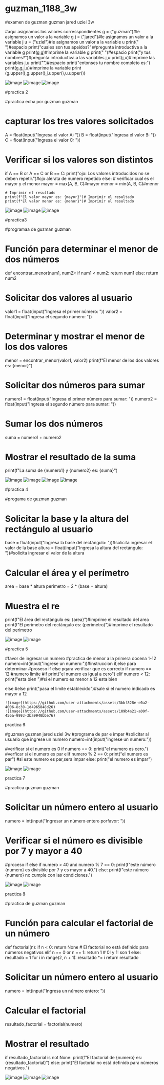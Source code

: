 # guzman_1188_3w
#examen de guzman guzman jared uziel 3w

#aqui asignamos los valores corresspondientes 
g = ("guzman")#le asignamos un valor a la variable g
j = ("jared")#le asignamos un valor a la variable j
u = ("uziel")#le asignamos un valor a la variable u
print(" ")#espacio
print("cuales son tus apeidos?")#pregunta introductiva a la variable g
print(g,g)#imprime la variable g 
print(" ")#espacio
print("y tus nombres?")#pregunta introductiva a las variables j,u
print(j,u)#imprime las variables j,u
print("")#espacio
print("entonses tu nombre completo es:")
print(g,g,j,u)#imprime la variable 
print (g.upper(),g.upper(),j.upper(),u.upper())

![image](https://github.com/user-attachments/assets/f15ddff5-0c84-47b7-855f-ad276c6da4e9)
![image](https://github.com/user-attachments/assets/a6b28b6d-1750-4519-b3b3-b8c6ea4d7458)
![image](https://github.com/user-attachments/assets/b40adaf7-3b7a-4102-a79e-37f6ded8674f)

#practica 2

#practica echa por guzman guzman
# capturar los tres valores solicitados
A = float(input("Ingresa el valor A: "))
B = float(input("Ingresa el valor B: "))
C = float(input("Ingresa el valor C: "))

# Verificar si los valores son distintos
if A == B or A == C or B == C:
    print("ojo: Los valores introducidos no se deben repetir.")#ojo alerata de numero repetido
else:
    # verificar cual es el mayor y el menor
    mayor = max(A, B, C)#mayor
    menor = min(A, B, C)#menor

    # Imprimir el resultado
    print(f"El valor mayor es: {mayor}")# Imprimir el resultado
    print(f"El valor menor es: {menor}")# Imprimir el resultado


![image](https://github.com/user-attachments/assets/8c1c8f1c-69db-41ac-aac8-5edb850f5702)
![image](https://github.com/user-attachments/assets/fba98407-5037-44c8-b14f-d63882fafbac)
![image](https://github.com/user-attachments/assets/f205d2f9-a803-4f78-86f2-5f959ff4c7f2)


#practica3


#programaa de guzman guzman
# Función para determinar el menor de dos números
def encontrar_menor(num1, num2):
    if num1 < num2:
        return num1
    else:
        return num2

# Solicitar dos valores al usuario
valor1 = float(input("Ingresa el primer número: "))
valor2 = float(input("Ingresa el segundo número: "))

# Determinar y mostrar el menor de los dos valores
menor = encontrar_menor(valor1, valor2)
print(f"El menor de los dos valores es: {menor}")

# Solicitar dos números para sumar
numero1 = float(input("Ingresa el primer número para sumar: "))
numero2 = float(input("Ingresa el segundo número para sumar: "))

# Sumar los dos números
suma = numero1 + numero2

# Mostrar el resultado de la suma
print(f"La suma de {numero1} y {numero2} es: {suma}")


![image](https://github.com/user-attachments/assets/09b7d72c-80b9-40f9-87ea-617a15b27c6c)
![image](https://github.com/user-attachments/assets/eaa60df9-7070-4ee1-af51-d6ec98223203)
![image](https://github.com/user-attachments/assets/cea20794-3b9f-406c-947d-969090df6300)
![image](https://github.com/user-attachments/assets/6160b619-d620-4f51-9cd0-0d6147c5ed47)

#practica 4

#progama de guzman guzman
# Solicitar la base y la altura del rectángulo al usuario
base = float(input("Ingresa la base del rectángulo: "))#solicita ingresar el valor de la base
altura = float(input("Ingresa la altura del rectángulo: "))#solicita ingresar el valor de la altura

# Calcular el área y el perímetro
area = base * altura
perimetro = 2 * (base + altura)

# Muestra el re
print(f"El área del rectángulo es: {area}")#imprime el resultado del area
print(f"El perímetro del rectángulo es: {perimetro}")#imprime el resultado del perimetro

![image](https://github.com/user-attachments/assets/604b32c1-02dd-4c7f-a2bb-ea8baef0c4d3)
![image](https://github.com/user-attachments/assets/d13f3bd3-ae3e-4c59-a81f-ca5f6dbbd2d3)

#practica 5

#favor de ingresar un numero
#practica de menor a la primera docena 1-12
numero=int(input("ingrese un numero:"))#instruccion if,else para determinar
#proseso if else pqara verificar que es correcto
if numero == 12:#numero limite #if
    print("el numero es igual a cero")
elif numero < 12:
    print("esta bien ")#si el numero es menor a 12 esta bien

else:#else
    print("pasa el limite establecido")#sale si el numero indicado es mayor a 12

    ![image](https://github.com/user-attachments/assets/3bbf828e-e0a2-4006-8c30-1d4965848d26)
    ![image](https://github.com/user-attachments/assets/109b4a21-a09f-456a-9993-3ba9940bbe76)


practica 6

#guzman guzman jared uziel 3w
#programa de par e impar
#solicitar al usuario que ingrese un numero
numero=int(input("ingrese un numero:"))

#verificar si el numero es 0
if numero == 0:
    print("el mumero es cero.")
#verficar si el numero es par
elif numero % 2 == 0:
    print("el numero es par")
#si este numero es par,sera impar
else:
    print("el numero es impar")

![image](https://github.com/user-attachments/assets/2842a5d0-db64-4f50-80bf-58c202ad1be2)
![image](https://github.com/user-attachments/assets/31ee63b8-3995-40d4-8e07-7b1a3aa4203a)


practica 7

#practica guzman guzman
# Solicitar un número entero al usuario
numero = int(input("Ingresar un número entero porfavor: "))

# Verificar si el número es divisible por 7 y mayor a 40
#proceso if else
if numero > 40 and numero % 7 == 0:
    print(f"este número {numero} es divisible por 7 y es mayor a 40.")
else:
    print(f"este número {numero} no cumple con las condiciones.")

![image](https://github.com/user-attachments/assets/f520dffd-270d-4376-a02e-079fd6771a97)
![image](https://github.com/user-attachments/assets/fbc6b227-fd9a-4e42-9ab0-a5b0a549681d)

practica 8

#practica de guzman guzman
# Función para calcular el factorial de un número
def factorial(n):
    if n < 0:
        return None  # El factorial no está definido para números negativos
    elif n == 0 or n == 1:
        return 1  # 0! y 1! son 1
    else:
        resultado = 1
        for i in range(2, n + 1):
            resultado *= i
        return resultado

# Solicitar un número entero al usuario
numero = int(input("Ingresa un número entero: "))

# Calcular el factorial
resultado_factorial = factorial(numero)

# Mostrar el resultado
if resultado_factorial is not None:
    print(f"El factorial de {numero} es: {resultado_factorial}")
else:
    print("El factorial no está definido para números negativos.")

![image](https://github.com/user-attachments/assets/96d48506-9279-4bf6-96ab-3a0f8cb36226)
![image](https://github.com/user-attachments/assets/078f0580-341f-4e6c-b627-a5ea860a8de0)
![image](https://github.com/user-attachments/assets/4a29f038-aabf-49db-815e-778524ecfebc)


